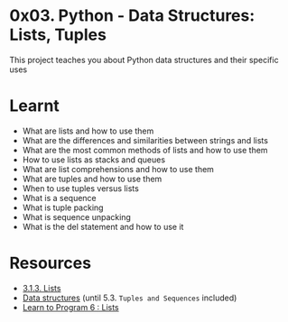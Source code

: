# 0x03. Python - Data Structures: Lists, Tuples

This project teaches you about Python data structures and their specific uses

# Learnt
* What are lists and how to use them
* What are the differences and similarities between strings and lists
* What are the most common methods of lists and how to use them
* How to use lists as stacks and queues
* What are list comprehensions and how to use them
* What are tuples and how to use them
* When to use tuples versus lists
* What is a sequence
* What is tuple packing
* What is sequence unpacking
* What is the del statement and how to use it

# Resources
* [3.1.3. Lists](https://alx-intranet.hbtn.io/rltoken/VarQbHxfmbnpGnaGp3Nb_A)
* [Data structures](https://alx-intranet.hbtn.io/rltoken/2aa8Mp-V2eSieGeX3OX8yQ) (until 5.3. `Tuples and Sequences` included)
* [Learn to Program 6 : Lists](https://alx-intranet.hbtn.io/rltoken/BX2_CuHj1sq4eYGiXbCYSg)
